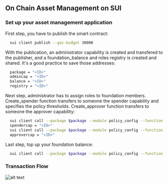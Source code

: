 ## On Chain Asset Management on SUI

### Set up your asset management application 
First step, you have to publish the smart contract:
```sh
  sui client publish --gas-budget 30000
```
With the publication, an administrator capability is created and transfered to the publisher, and a  foundation_balance and roles registry is created and shared. It's a good practice to save those addresses:
```sh
  package = "<ID>"
  admincap = "<ID>"
  balance = "<ID>"
  registry = "<ID>"
```
Next step, administrator has to assign roles to foundation members. Create_spender function transfers to someone the spender capability and specifies the policy thresholds. Create_approver function transfers to someone the approver capability:
```sh
  sui client call --package $package --module policy_config --function create_spender --args $admincap $registry <Spender_Address> 10000 10 --gas-budget 30000 
  spendercap = "<ID>"
  sui client call --package $package --module policy_config --function create_approver --args $admincap $registry <Approver_Address> --gas-budget 30000
  approvercap = "<ID>"
```
Last step, top up your foundation balance:
```sh
  sui client call --package $package --module policy_config --function top_up --args $balance <Coin_ID> --gas-budget 30000
```

### Transaction Flow
![alt text](https://github.com/MystenLabs/sui/tree/On-Chain-Asset-Management/dapps/on-chain-asset-management/riskman/Transaction-flow.drawio.png)

